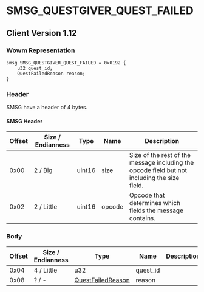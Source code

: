 # SMSG_QUESTGIVER_QUEST_FAILED
## Client Version 1.12

### Wowm Representation
```rust,ignore
smsg SMSG_QUESTGIVER_QUEST_FAILED = 0x0192 {
    u32 quest_id;
    QuestFailedReason reason;
}
```
### Header
SMSG have a header of 4 bytes.

#### SMSG Header
| Offset | Size / Endianness | Type   | Name   | Description |
| ------ | ----------------- | ------ | ------ | ----------- |
| 0x00   | 2 / Big           | uint16 | size   | Size of the rest of the message including the opcode field but not including the size field.|
| 0x02   | 2 / Little        | uint16 | opcode | Opcode that determines which fields the message contains.|
### Body
| Offset | Size / Endianness | Type | Name | Description |
| ------ | ----------------- | ---- | ---- | ----------- |
| 0x04 | 4 / Little | u32 | quest_id |  |
| 0x08 | ? / - | [QuestFailedReason](questfailedreason.md) | reason |  |

